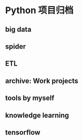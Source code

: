 # Python 项目归档

## big data

## spider

## ETL

## archive: Work projects 

## tools by myself

## knowledge learning

## tensorflow

